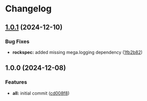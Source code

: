 # Changelog

## [1.0.1](https://github.com/ColinKennedy/mega.vimdoc/compare/v1.0.0...v1.0.1) (2024-12-10)


### Bug Fixes

* **rockspec:** added missing mega.logging dependency ([1fb2b82](https://github.com/ColinKennedy/mega.vimdoc/commit/1fb2b82da76cee25c3e4c57afbff8a6f42155963))

## 1.0.0 (2024-12-08)


### Features

* **all:** initial commit ([cd008f8](https://github.com/ColinKennedy/mega.vimdoc/commit/cd008f8e492bf92fe4b47ccd183f3417aebe38d2))
